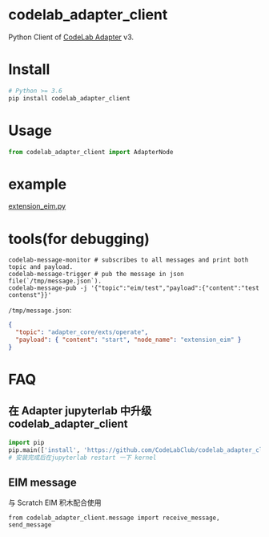 # codelab_adapter_client
Python Client of [CodeLab Adapter](https://adapter.codelab.club/) v3.

# Install
```bash
# Python >= 3.6
pip install codelab_adapter_client 
```

# Usage
```python
from codelab_adapter_client import AdapterNode
```

# example
[extension_eim.py](https://github.com/wwj718/codelab_adapter_client/blob/master/examples/extension_eim.py)

# tools(for debugging)
```
codelab-message-monitor # subscribes to all messages and print both topic and payload.
codelab-message-trigger # pub the message in json file(`/tmp/message.json`).
codelab-message-pub -j '{"topic":"eim/test","payload":{"content":"test contenst"}}'
```

`/tmp/message.json`:

```json
{
  "topic": "adapter_core/exts/operate",
  "payload": { "content": "start", "node_name": "extension_eim" }
}
```

# FAQ
## 在 Adapter jupyterlab 中升级 codelab_adapter_client
```py
import pip
pip.main(['install', 'https://github.com/CodeLabClub/codelab_adapter_client_python/archive/master.zip'])
# 安装完成后在jupyterlab restart 一下 kernel
```

## EIM message
与 Scratch EIM 积木配合使用

```
from codelab_adapter_client.message import receive_message, send_message
```
